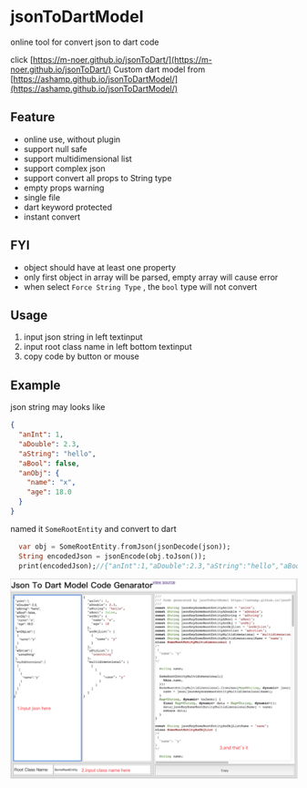 # jsonToDartModel

online tool for convert json to dart code

click [https://m-noer.github.io/jsonToDart/](https://m-noer.github.io/jsonToDart/) 
Custom dart model from [https://ashamp.github.io/jsonToDartModel/](https://ashamp.github.io/jsonToDartModel/)

## Feature
- online use, without plugin
- support null safe
- support multidimensional list
- support complex json
- support convert all props to String type
- empty props warning
- single file
- dart keyword protected
- instant convert

## FYI
- object should have at least one property
- only first object in array will be parsed, empty array will cause error
- when select `Force String Type` , the `bool` type will not convert

## Usage
1. input json string in left textinput
2. input root class name in left bottom textinput
3. copy code by button or mouse

## Example
json string may looks like
``` json
{
  "anInt": 1,
  "aDouble": 2.3,
  "aString": "hello",
  "aBool": false,
  "anObj": {
    "name": "x",
    "age": 18.0
  }
}
```
named it `SomeRootEntity` and convert to dart
``` dart
  var obj = SomeRootEntity.fromJson(jsonDecode(json));
  String encodedJson = jsonEncode(obj.toJson());
  print(encodedJson);//{"anInt":1,"aDouble":2.3,"aString":"hello","aBool":false,"anObj":{"name":"x","age":18.0}}
```

![reademe](readme.png)
